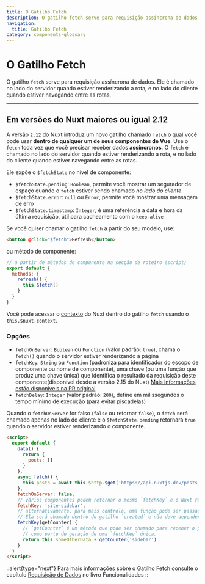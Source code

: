 ```yaml
---
title: O Gatilho Fetch
description: O gatilho fetch serve para requisição assíncrona de dados. Ele é chamado no lado do servidor quando estiver renderizando a rota, e no lado do cliente quando estiver navegando entre as rotas.
navigation:
  title: Gatilho Fetch
category: components-glossary
---
```

# O Gatilho Fetch

O gatilho `fetch` serve para requisição assíncrona de dados. Ele é chamado no lado do servidor quando estiver renderizando a rota, e no lado do cliente quando estiver navegando entre as rotas.

---

## Em versões do Nuxt maiores ou igual 2.12

A versão `2.12` do Nuxt introduz um novo gatilho chamado `fetch` o qual você pode usar **dentro de qualquer um de seus componentes de Vue**. Use o `fetch` toda vez que você precisar receber dados **assíncronos**. O `fetch` é chamado no lado do servidor quando estiver renderizando a rota, e no lado do cliente quando estiver navegando entre as rotas.

Ele expõe o `$fetchState` no nível de componente:

- `$fetchState.pending`: `Boolean`, permite você mostrar um segurador de espaço quando o `fetch` estiver sendo chamado _no lado do cliente_.
- `$fetchState.error`: `null` ou `Error`, permite você mostrar uma mensagem de erro
- `$fetchState.timestamp`: `Integer`, é uma referência a data e hora da última requisição, útil para cacheamento com o `keep-alive`

Se você quiser chamar o gatilho `fetch` a partir do seu modelo, use:

```html
<button @click="$fetch">Refresh</button>
```

ou método de componente:

```javascript
// a partir de métodos de componente na secção de roteiro (script)
export default {
  methods: {
    refresh() {
      this.$fetch()
    }
  }
}
```

Você pode acessar o [contexto](/docs/internals-glossary/context) do Nuxt dentro do gatilho `fetch` usando o `this.$nuxt.context`.

### Opções

- `fetchOnServer`: `Boolean` ou `Function` (valor padrão: `true`), chama o `fetch()` quando o servidor estiver renderizando a página
- `fetchKey`: `String` ou `Function` (padroniza para identificador do escopo de componente ou nome de componente), uma chave (ou uma função que produz uma chave única) que identifica o resultado da requisição deste componente(disponível desde a versão 2.15 do Nuxt) [Mais informações estão disponíveis na PR original](https://github.com/nuxt/nuxt.js/pull/8466).
- `fetchDelay`: `Integer` (valor padrão: `200`), define em milissegundos o tempo mínimo de execução (para evitar piscadelas)

Quando o `fetchOnServer` for falso (`false` ou retornar `false`), o `fetch` será chamado apenas no lado do cliente e o `$fetchState.pending` retornará `true` quando o servidor estiver renderizando o componente.

```html
<script>
  export default {
    data() {
      return {
        posts: []
      }
    },
    async fetch() {
      this.posts = await this.$http.$get('https://api.nuxtjs.dev/posts')
    },
    fetchOnServer: false,
    // vários componentes podem retornar o mesmo `fetchKey` e o Nuxt rastreará ambos eles separadamente
    fetchKey: 'site-sidebar',
    // alternativamente, para mais controle, uma função pode ser passada com o acesso à instância do componente
    // Ela será chamada dentro do gatilho `created` e não deve depender de um dado requisitado
    fetchKey(getCounter) {
      // `getCounter` é um método que pode ser chamado para receber o próximo número dentro de uma sequência
      // como parte de geração de uma `fetchKey` única.
      return this.someOtherData + getCounter('sidebar')
    }
  }
</script>
```

::alert{type="next"}
Para mais informações sobre o Gatilho Fetch consulte o capítulo [Requisição de Dados](/docs/features/data-fetching) no livro Funcionalidades
::
